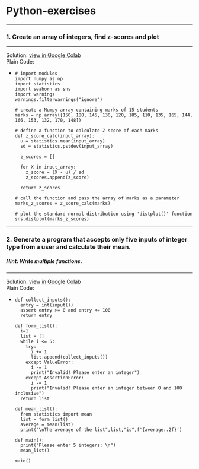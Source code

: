 # Python-exercises
---

### 1.  Create an array of integers, find z-scores and plot
---
Solution: <a href="https://colab.research.google.com/drive/1twgpOZ0oB3RO0f3bhE8ydOc7PKS1zY9-?usp=sharing"> view in Google Colab </a><br>
Plain Code:
*     # import modules
      import numpy as np
      import statistics
      import seaborn as sns
      import warnings
      warnings.filterwarnings("ignore")

      # create a Numpy array containing marks of 15 students
      marks = np.array([150, 180, 145, 130, 120, 185, 110, 135, 165, 144, 166, 153, 132, 170, 148])

      # define a function to calculate Z-score of each marks
      def z_score_calc(input_array):
        u = statistics.mean(input_array)
        sd = statistics.pstdev(input_array)

        z_scores = []

        for X in input_array:
          z_score = (X - u) / sd
          z_scores.append(z_score)

        return z_scores

      # call the function and pass the array of marks as a parameter
      marks_z_scores = z_score_calc(marks)

      # plot the standard normal distribution using 'distplot()' function
      sns.distplot(marks_z_scores)
---
### 2.  Generate a program that accepts only five inputs of integer type from a user and calculate their mean. <br>
##### Hint: *Write multiple functions*.
---
Solution: <a href="https://colab.research.google.com/drive/1YSpANM4FoB8yQbXMJI-CcK-gEayy2mg3?usp=sharing"> view in Google Colab<a><br>
Plain Code:<br>
*     def collect_inputs():
        entry = int(input())
        assert entry >= 0 and entry <= 100
        return entry

      def form_list():
        i=1
        list = []
        while i <= 5:
          try:
            i += 1
            list.append(collect_inputs())
          except ValueError:
            i -= 1
            print("Invalid! Please enter an integer")
          except AssertionError:
            i -= 1
            print("Invalid! Please enter an integer between 0 and 100 inclusive")
        return list

      def mean_list():
        from statistics import mean
        list = form_list()
        average = mean(list)
        print("\nThe average of the list",list,"is",f'{average:.2f}')

      def main():
        print("Please enter 5 integers: \n")
        mean_list()

      main()

